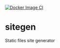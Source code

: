 [![Docker Image CI](https://github.com/emark/sitegen/actions/workflows/docker-image.yml/badge.svg?branch=main)](https://github.com/emark/sitegen/actions/workflows/docker-image.yml)

# sitegen
Static files site generator

